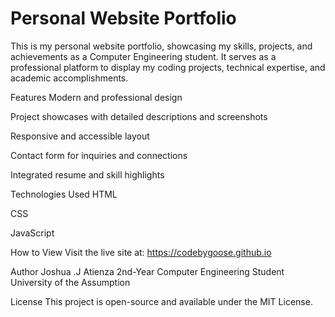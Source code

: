 # Personal Website Portfolio

This is my personal website portfolio, showcasing my skills, projects, and achievements as a Computer Engineering student. It serves as a professional platform to display my coding projects, technical expertise, and academic accomplishments.

Features
Modern and professional design

Project showcases with detailed descriptions and screenshots

Responsive and accessible layout

Contact form for inquiries and connections

Integrated resume and skill highlights

Technologies Used
HTML

CSS

JavaScript 

How to View
Visit the live site at: https://codebygoose.github.io

Author
Joshua .J Atienza
2nd-Year Computer Engineering Student
University of the Assumption

License
This project is open-source and available under the MIT License.
